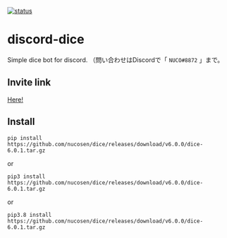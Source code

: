 [![status](https://img.shields.io/badge/dynamic/json?color=informational&label=status&query=%24.components.0.status&url=https%3A%2F%2Fpz4d8fcs9qhw.statuspage.io%2Fapi%2Fv2%2Fcomponents.json)](https://nucosen.statuspage.io/)

# discord-dice

Simple dice bot for discord.
（問い合わせはDiscordで「 `NUCO#8872` 」まで。

## Invite link

[Here!](https://discord.com/api/oauth2/authorize?client_id=855433313061044224&permissions=8&scope=bot%20applications.commands)

## Install

<!-- NOTE : Version here -->

`pip install https://github.com/nucosen/dice/releases/download/v6.0.0/dice-6.0.1.tar.gz`

or

`pip3 install https://github.com/nucosen/dice/releases/download/v6.0.0/dice-6.0.1.tar.gz`

or

`pip3.8 install https://github.com/nucosen/dice/releases/download/v6.0.0/dice-6.0.1.tar.gz`
